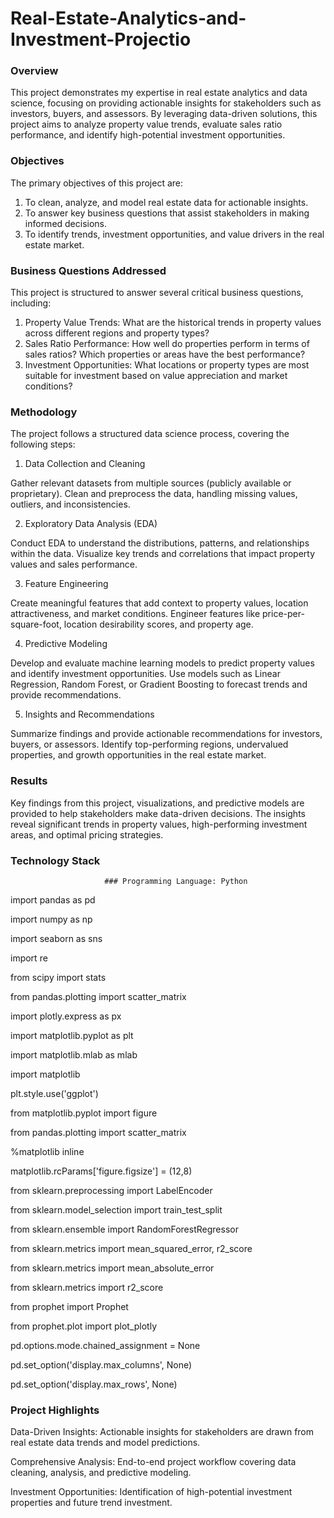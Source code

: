 # Real-Estate-Analytics-and-Investment-Projectio

### Overview
This project demonstrates my expertise in real estate analytics and data science, focusing on providing actionable insights for stakeholders such as investors, buyers, and assessors. By leveraging data-driven solutions, this project aims to analyze property value trends, evaluate sales ratio performance, and identify high-potential investment opportunities.

### Objectives
The primary objectives of this project are:

1. To clean, analyze, and model real estate data for actionable insights.
2. To answer key business questions that assist stakeholders in making informed decisions.
3. To identify trends, investment opportunities, and value drivers in the real estate market.

### Business Questions Addressed
This project is structured to answer several critical business questions, including:

1. Property Value Trends: What are the historical trends in property values across different regions and property types?
2. Sales Ratio Performance: How well do properties perform in terms of sales ratios? Which properties or areas have the best performance?
3. Investment Opportunities: What locations or property types are most suitable for investment based on value appreciation and market conditions?

### Methodology
The project follows a structured data science process, covering the following steps:

1. Data Collection and Cleaning

  Gather relevant datasets from multiple sources (publicly available or proprietary).
  Clean and preprocess the data, handling missing values, outliers, and inconsistencies.
  
2. Exploratory Data Analysis (EDA)

  Conduct EDA to understand the distributions, patterns, and relationships within the data.
  Visualize key trends and correlations that impact property values and sales performance.

3. Feature Engineering

  Create meaningful features that add context to property values, location attractiveness, and market conditions.
  Engineer features like price-per-square-foot, location desirability scores, and property age.

4. Predictive Modeling

  Develop and evaluate machine learning models to predict property values and identify investment opportunities.
  Use models such as Linear Regression, Random Forest, or Gradient Boosting to forecast trends and provide recommendations.

5. Insights and Recommendations

  Summarize findings and provide actionable recommendations for investors, buyers, or assessors.
  Identify top-performing regions, undervalued properties, and growth opportunities in the real estate market.

### Results
Key findings from this project, visualizations, and predictive models are provided to help stakeholders make data-driven decisions. The insights reveal significant trends in property values, high-performing investment areas, and optimal pricing strategies.

### Technology Stack
                         ### Programming Language: Python
import pandas as pd

import numpy as np

import seaborn as sns

import re

from scipy import stats

from pandas.plotting import scatter_matrix

import plotly.express as px

import matplotlib.pyplot as plt

import matplotlib.mlab as mlab

import matplotlib

plt.style.use('ggplot')

from matplotlib.pyplot import figure

from pandas.plotting import scatter_matrix

%matplotlib inline

matplotlib.rcParams['figure.figsize'] = (12,8)

from sklearn.preprocessing import LabelEncoder

from sklearn.model_selection import train_test_split

from sklearn.ensemble import RandomForestRegressor

from sklearn.metrics import mean_squared_error, r2_score

from sklearn.metrics import mean_absolute_error

from sklearn.metrics import r2_score

from prophet import Prophet

from prophet.plot import plot_plotly

pd.options.mode.chained_assignment = None

pd.set_option('display.max_columns', None)

pd.set_option('display.max_rows', None)

### Project Highlights
Data-Driven Insights: Actionable insights for stakeholders are drawn from real estate data trends and model predictions.

Comprehensive Analysis: End-to-end project workflow covering data cleaning, analysis, and predictive modeling.

Investment Opportunities: Identification of high-potential investment properties and future trend investment.
